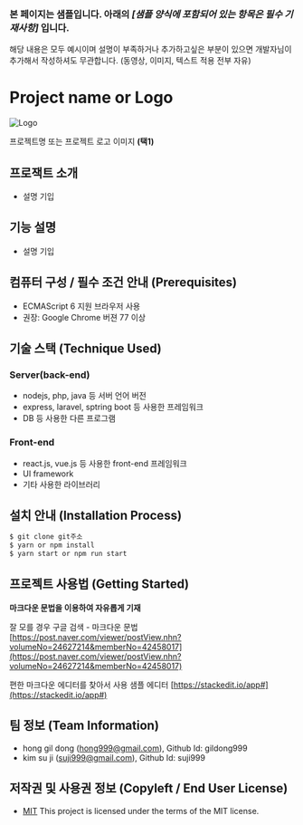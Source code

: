 ### 본 페이지는 샘플입니다. 아래의 *[샘플 양식에 포함되어 있는 항목은 필수 기재사항]*   입니다.
해당 내용은 모두 예시이며 설명이 부족하거나 추가하고싶은 부분이 있으면 개발자님이 추가해서 작성하셔도 무관합니다. (동영상, 이미지, 텍스트 적용 전부 자유)


# Project name or Logo
![Logo](https://logosbynick.com/wp-content/uploads/2018/03/final-logo-example.png)

프로젝트명 또는 프로젝트 로고 이미지 **(택1)**

## 프로잭트 소개
- 설명 기입


## 기능 설명
 - 설명 기입

## 컴퓨터 구성 / 필수 조건 안내 (Prerequisites)
* ECMAScript 6 지원 브라우저 사용
* 권장: Google Chrome 버젼 77 이상

## 기술 스택 (Technique Used) 
### Server(back-end)
 -  nodejs, php, java 등 서버 언어 버전 
 - express, laravel, sptring boot 등 사용한 프레임워크 
 - DB 등 사용한 다른 프로그램 
 
### Front-end
 -  react.js, vue.js 등 사용한 front-end 프레임워크 
 -  UI framework
 - 기타 사용한 라이브러리

## 설치 안내 (Installation Process)
```bash
$ git clone git주소
$ yarn or npm install
$ yarn start or npm run start
```

## 프로젝트 사용법 (Getting Started)
**마크다운 문법을 이용하여 자유롭게 기재**

잘 모를 경우
구글 검색 - 마크다운 문법
[https://post.naver.com/viewer/postView.nhn?volumeNo=24627214&memberNo=42458017](https://post.naver.com/viewer/postView.nhn?volumeNo=24627214&memberNo=42458017)

 편한 마크다운 에디터를 찾아서 사용
 샘플 에디터 [https://stackedit.io/app#](https://stackedit.io/app#)
 
## 팀 정보 (Team Information)
- hong gil dong (hong999@gmail.com), Github Id: gildong999
- kim su ji (suji999@gmail.com), Github Id: suji999

## 저작권 및 사용권 정보 (Copyleft / End User License)
 * [MIT](https://github.com/osam2020-WEB/Sample-ProjectName-TeamName/blob/master/license.md)
This project is licensed under the terms of the MIT license.

